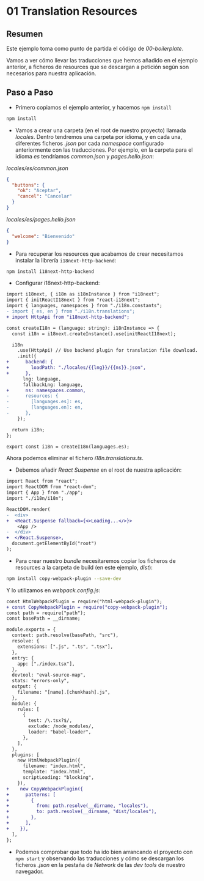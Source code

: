 # 01 Translation Resources

## Resumen

Este ejemplo toma como punto de partida el código de _00-boilerplate_.

Vamos a ver cómo llevar las traducciones que hemos añadido en el ejemplo anterior, a ficheros de resources que se descargan a petición según son necesarios para nuestra aplicación.

## Paso a Paso

- Primero copiamos el ejemplo anterior, y hacemos `npm install`

```bash
npm install
```

- Vamos a crear una carpeta (en el root de nuestro proyecto) llamada _locales_. Dentro tendremos una carpeta por idioma, y en cada una, diferentes ficheros _.json_ por cada _namespace_ configurado anteriormente con las traducciones. Por ejemplo, en la carpeta para el idioma _es_ tendríamos _common.json_ y _pages.hello.json_:

_locales/es/common.json_

```json
{
  "buttons": {
    "ok": "Aceptar",
    "cancel": "Cancelar"
  }
}
```

_locales/es/pages.hello.json_

```json
{
  "welcome": "Bienvenido"
}
```

- Para recuperar los resources que acabamos de crear necesitamos instalar la librería `i18next-http-backend`:

```bash
npm install i18next-http-backend
```

- Configurar i18next-http-backend:

```diff
import i18next, { i18n as i18nInstance } from "i18next";
import { initReactI18next } from "react-i18next";
import { languages, namespaces } from "./i18n.constants";
- import { es, en } from "./i18n.translations";
+ import HttpApi from "i18next-http-backend";

const createI18n = (language: string): i18nInstance => {
  const i18n = i18next.createInstance().use(initReactI18next);

  i18n
    .use(HttpApi) // Use backend plugin for translation file download.
    .init({
+      backend: {
+        loadPath: "./locales/{{lng}}/{{ns}}.json",
+      },
      lng: language,
      fallbackLng: language,
+      ns: namespaces.common,
-      resources: {
-        [languages.es]: es,
-        [languages.en]: en,
-      },
    });

  return i18n;
};

export const i18n = createI18n(languages.es);
```

Ahora podemos eliminar el fichero _i18n.translations.ts_.

- Debemos añadir _React Suspense_ en el root de nuestra aplicación:

```diff
import React from "react";
import ReactDOM from "react-dom";
import { App } from "./app";
import "./i18n/i18n";

ReactDOM.render(
-  <div>
+  <React.Suspense fallback={<>Loading...</>}>
    <App />
-  </div>
+  </React.Suspense>,
  document.getElementById("root")
);
```

- Para crear nuestro _bundle_ necesitaremos copiar los ficheros de resources a la carpeta de build (en este ejemplo, _dist_):

```bash
npm install copy-webpack-plugin --save-dev
```

Y lo utilizamos en _webpack.config.js_:

```diff
const HtmlWebpackPlugin = require("html-webpack-plugin");
+ const CopyWebpackPlugin = require("copy-webpack-plugin");
const path = require("path");
const basePath = __dirname;

module.exports = {
  context: path.resolve(basePath, "src"),
  resolve: {
    extensions: [".js", ".ts", ".tsx"],
  },
  entry: {
    app: ["./index.tsx"],
  },
  devtool: "eval-source-map",
  stats: "errors-only",
  output: {
    filename: "[name].[chunkhash].js",
  },
  module: {
    rules: [
      {
        test: /\.tsx?$/,
        exclude: /node_modules/,
        loader: "babel-loader",
      },
    ],
  },
  plugins: [
    new HtmlWebpackPlugin({
      filename: "index.html",
      template: "index.html",
      scriptLoading: "blocking",
    }),
+    new CopyWebpackPlugin({
+      patterns: [
+        {
+          from: path.resolve(__dirname, "locales"),
+          to: path.resolve(__dirname, "dist/locales"),
+        },
+      ],
+    }),
  ],
};
```

- Podemos comprobar que todo ha ido bien arrancando el proyecto con `npm start` y observando las traducciones y cómo se descargan los ficheros _.json_ en la pestaña de _Network_ de las _dev tools_ de nuestro navegador.
